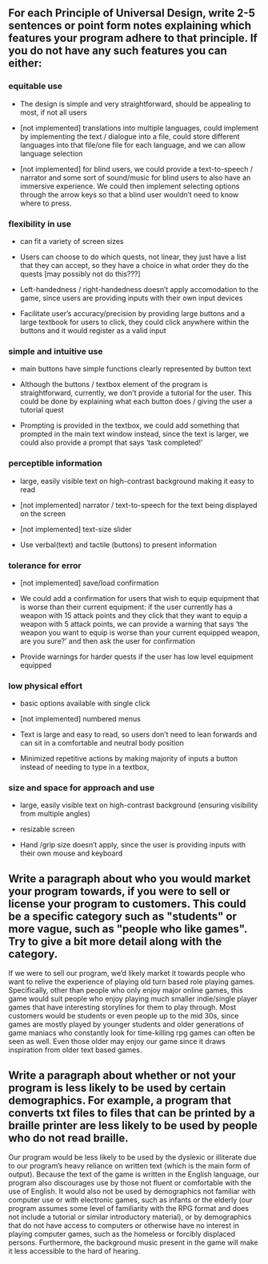 ﻿
## For each Principle of Universal Design, write 2-5 sentences or point form notes explaining which features your program adhere to that principle. If you do not have any such features you can either:
    

###  equitable use
    

-   The design is simple and very straightforward, should be appealing to most, if not all users
    
-   [not implemented] translations into multiple languages, could implement by implementing the text / dialogue into a file, could store different languages into that file/one file for each language, and we can allow language selection
    
-   [not implemented] for blind users, we could provide a text-to-speech / narrator and some sort of sound/music for blind users to also have an immersive experience. We could then implement selecting options through the arrow keys so that a blind user wouldn’t need to know where to press.
    

###   flexibility in use
    

-   can fit a variety of screen sizes
    
-   Users can choose to do which quests, not linear, they just have a list that they can accept, so they have a choice in what order they do the quests [may possibly not do this???]
    
-   Left-handedness / right-handedness doesn’t apply accomodation to the game, since users are providing inputs with their own input devices
    
-   Facilitate user’s accuracy/precision by providing large buttons and a large textbook for users to click, they could click anywhere within the buttons and it would register as a valid input
    

###   simple and intuitive use
    

-   main buttons have simple functions clearly represented by button text
    
-   Although the buttons / textbox element of the program is straightforward, currently, we don’t provide a tutorial for the user. This could be done by explaining what each button does / giving the user a tutorial quest
    
-   Prompting is provided in the textbox, we could add something that prompted in the main text window instead, since the text is larger, we could also provide a prompt that says ‘task completed!’
    

###   perceptible information
    

-   large, easily visible text on high-contrast background making it easy to read
    
-   [not implemented] narrator / text-to-speech for the text being displayed on the screen
    
-   [not implemented] text-size slider
    
-   Use verbal(text) and tactile (buttons) to present information
    

###  tolerance for error
    

-   [not implemented] save/load confirmation
    
-   We could add a confirmation for users that wish to equip equipment that is worse than their current equipment: if the user currently has a weapon with 15 attack points and they click that they want to equip a weapon with 5 attack points, we can provide a warning that says ‘the weapon you want to equip is worse than your current equipped weapon, are you sure?’ and then ask the user for confirmation
    
-   Provide warnings for harder quests if the user has low level equipment equipped
    

###  low physical effort
    

-   basic options available with single click
    
-   [not implemented] numbered menus
    
-   Text is large and easy to read, so users don’t need to lean forwards and can sit in a comfortable and neutral body position
    
-   Minimized repetitive actions by making majority of inputs a button instead of needing to type in a textbox,
    

### size and space for approach and use
    

-   large, easily visible text on high-contrast background (ensuring visibility from multiple angles)
    
-   resizable screen
    
-   Hand /grip size doesn’t apply, since the user is providing inputs with their own mouse and keyboard
    

##  Write a paragraph about who you would market your program towards, if you were to sell or license your program to customers. This could be a specific category such as "students" or more vague, such as "people who like games". Try to give a bit more detail along with the category.
    

If we were to sell our program, we’d likely market it towards people who want to relive the experience of playing old turn based role playing games. Specifically, other than people who only enjoy major online games, this game would suit people who enjoy playing much smaller indie/single player games that have interesting storylines for them to play through. Most customers would be students or even people up to the mid 30s, since games are mostly played by younger students and older generations of game maniacs who constantly look for time-killing rpg games can often be seen as well. Even those older may enjoy our game since it draws inspiration from older text based games.

## Write a paragraph about whether or not your program is less likely to be used by certain demographics. For example, a program that converts txt files to files that can be printed by a braille printer are less likely to be used by people who do not read braille.
    

Our program would be less likely to be used by the dyslexic or illiterate due to our program’s heavy reliance on written text (which is the main form of output). Because the text of the game is written in the English language, our program also discourages use by those not fluent or comfortable with the use of English. It would also not be used by demographics not familiar with computer use or with electronic games, such as infants or the elderly (our program assumes some level of familiarity with the RPG format and does not include a tutorial or similar introductory material), or by demographics that do not have access to computers or otherwise have no interest in playing computer games, such as the homeless or forcibly displaced persons. Furthermore, the background music present in the game will make it less accessible to the hard of hearing.
